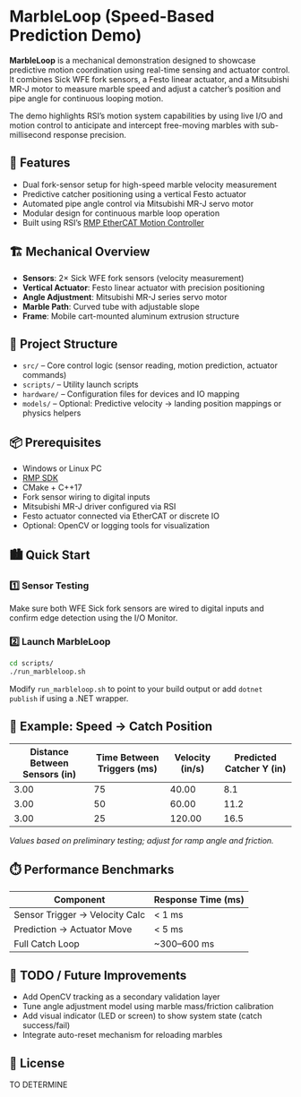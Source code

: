 # MarbleLoop (Speed-Based Prediction Demo)

**MarbleLoop** is a mechanical demonstration designed to showcase predictive motion coordination using real-time sensing and actuator control. It combines Sick WFE fork sensors, a Festo linear actuator, and a Mitsubishi MR-J motor to measure marble speed and adjust a catcher’s position and pipe angle for continuous looping motion.

The demo highlights RSI’s motion system capabilities by using live I/O and motion control to anticipate and intercept free-moving marbles with sub-millisecond response precision.

## 🚀 Features

* Dual fork-sensor setup for high-speed marble velocity measurement
* Predictive catcher positioning using a vertical Festo actuator
* Automated pipe angle control via Mitsubishi MR-J servo motor
* Modular design for continuous marble loop operation
* Built using RSI’s [RMP EtherCAT Motion Controller](https://www.roboticsys.com/rmp-ethercat-motion-controller)

## 🏗️ Mechanical Overview

* **Sensors**: 2× Sick WFE fork sensors (velocity measurement)
* **Vertical Actuator**: Festo linear actuator with precision positioning
* **Angle Adjustment**: Mitsubishi MR-J series servo motor
* **Marble Path**: Curved tube with adjustable slope
* **Frame**: Mobile cart-mounted aluminum extrusion structure

## 📁 Project Structure

* `src/` – Core control logic (sensor reading, motion prediction, actuator commands)
* `scripts/` – Utility launch scripts
* `hardware/` – Configuration files for devices and IO mapping
* `models/` – Optional: Predictive velocity → landing position mappings or physics helpers

## 📦 Prerequisites

* Windows or Linux PC
* [RMP SDK](https://support.roboticsys.com)
* CMake + C++17
* Fork sensor wiring to digital inputs
* Mitsubishi MR-J driver configured via RSI
* Festo actuator connected via EtherCAT or discrete IO
* Optional: OpenCV or logging tools for visualization

## 🏙️ Quick Start

### 1️⃣ Sensor Testing

Make sure both WFE Sick fork sensors are wired to digital inputs and confirm edge detection using the I/O Monitor.

### 2️⃣ Launch MarbleLoop

```bash
cd scripts/
./run_marbleloop.sh
```

Modify `run_marbleloop.sh` to point to your build output or add `dotnet publish` if using a .NET wrapper.

## 🔢 Example: Speed → Catch Position

| Distance Between Sensors (in) | Time Between Triggers (ms) | Velocity (in/s) | Predicted Catcher Y (in) |
| ----------------------------- | -------------------------- | --------------- | ------------------------ |
| 3.00                          | 75                         | 40.00           | 8.1                      |
| 3.00                          | 50                         | 60.00           | 11.2                     |
| 3.00                          | 25                         | 120.00          | 16.5                     |

*Values based on preliminary testing; adjust for ramp angle and friction.*

## ⏱️ Performance Benchmarks

| Component                      | Response Time (ms) |
| ------------------------------ | ------------------ |
| Sensor Trigger → Velocity Calc | < 1 ms             |
| Prediction → Actuator Move     | < 5 ms             |
| Full Catch Loop                | \~300–600 ms       |

## 🔧 TODO / Future Improvements

* Add OpenCV tracking as a secondary validation layer
* Tune angle adjustment model using marble mass/friction calibration
* Add visual indicator (LED or screen) to show system state (catch success/fail)
* Integrate auto-reset mechanism for reloading marbles

## 📄 License

TO DETERMINE
